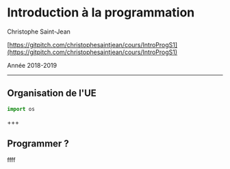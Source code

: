 # Introduction à la programmation

Christophe Saint-Jean

[https://gitpitch.com/christophesaintjean/cours/IntroProgS1](https://gitpitch.com/christophesaintjean/cours/IntroProgS1)

Année 2018-2019

---

## Organisation de l'UE

```python
import os
```

+++

## Programmer ?

ffff
<!--stackedit_data:
eyJoaXN0b3J5IjpbLTkyMjQ1NDA4NV19
-->